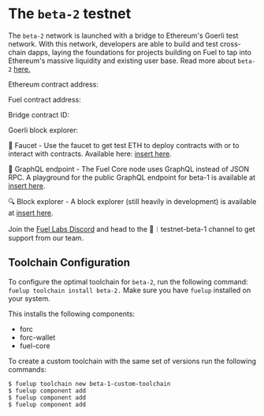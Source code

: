 # The `beta-2` testnet

The `beta-2` network is launched with a bridge to Ethereum's Goerli test network. With this network, developers are able to build and test cross-chain dapps, laying the foundations for projects building on Fuel to tap into Ethereum's massive liquidity and existing user base. Read more about `beta-2` [here.](./beta-2.md)

Ethereum contract address:

Fuel contract address:

Bridge contract ID:

Goerli block explorer:

🚰 Faucet - Use the faucet to get test ETH to deploy contracts with or to interact with contracts. Available here: [insert here](add-link).

📃 GraphQL endpoint - The Fuel Core node uses GraphQL instead of JSON RPC. A playground for the public GraphQL endpoint for beta-1 is available at [insert here](link-here).

🔍 Block explorer - A block explorer (still heavily in development) is available at [insert here](link-here).

Join the [Fuel Labs Discord](https://discord.com/invite/fuelnetwork) and head to the 🧪︱testnet-beta-1 channel to get support from our team. 

## Toolchain Configuration

To configure the optimal toolchain for `beta-2`, run the following command: `fuelup toolchain install beta-2.` Make sure you have `fuelup` installed on your system.

This installs the following components:
- forc
- forc-wallet
- fuel-core

To create a custom toolchain with the same set of versions run the following commands:

```console
$ fuelup toolchain new beta-1-custom-toolchain
$ fuelup component add
$ fuelup component add
$ fuelup component add
```
